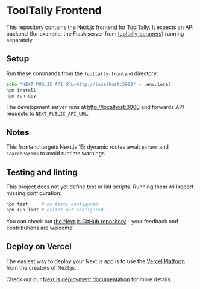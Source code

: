 # ToolTally Frontend

This repository contains the Next.js frontend for ToolTally. It expects an API backend (for example, the Flask server from [tooltally-scrapers](https://github.com/DustInTheDark/tooltally-scrapers)) running separately.

## Setup

Run these commands from the `tooltally-frontend` directory:

```bash
echo "NEXT_PUBLIC_API_URL=http://localhost:5000" > .env.local
npm install
npm run dev
```

The development server runs at <http://localhost:3000> and forwards API requests to `NEXT_PUBLIC_API_URL`.

## Notes

This frontend targets Next.js 15; dynamic routes await `params` and `searchParams` to avoid runtime warnings.

## Testing and linting

This project does not yet define test or lint scripts. Running them will report missing configuration:

```bash
npm test     # no tests configured
npm run lint # eslint not configured
```

You can check out [the Next.js GitHub repository](https://github.com/vercel/next.js) - your feedback and contributions are welcome!

## Deploy on Vercel

The easiest way to deploy your Next.js app is to use the [Vercel Platform](https://vercel.com/new?utm_medium=default-template&filter=next.js&utm_source=create-next-app&utm_campaign=create-next-app-readme) from the creators of Next.js.

Check out our [Next.js deployment documentation](https://nextjs.org/docs/app/building-your-application/deploying) for more details.
